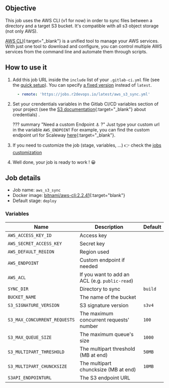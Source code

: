 ## Objective

This job uses the AWS CLI (v1 for now) in order to sync files between a directory and a target S3 bucket. It's compatible with all s3 object storage (not only AWS).

[AWS CLI](https://aws.amazon.com/cli/){:target="_blank"} is a unified tool to manage your AWS services. With just one tool to download and configure, you can control multiple AWS services from the command line and automate them through scripts.

## How to use it
1. Add this job URL inside the `include` list of your `.gitlab-ci.yml` file (see the [quick setup](/use-the-hub/#quick-setup)). You can specify [a fixed version](#changelog) instead of `latest`.
    ```yaml
      - remote: 'https://jobs.r2devops.io/latest/aws_s3_sync.yml'
    ```
1. Set your crendentials variables in the Gitlab CI/CD variables section of your project (see the [S3 documentation](https://docs.aws.amazon.com/cli/latest/userguide/cli-configure-quickstart.html){:target="_blank"} about credentials) .

    ??? summary "Need a custom Endpoint ⚓ ?"
      Just type your custom url in the variable `AWS_ENDPOINT`
      For example, you can find the custom endpoint url for Scaleway [here](https://www.scaleway.com/en/docs/storage/object/api-cli/object-storage-aws-cli/){:target="_blank"}.

1. If you need to customize the job (stage, variables, ...) 👉 check the [jobs
   customization](/use-the-hub/#jobs-customization)
1. Well done, your job is ready to work ! 😀

## Job details
* Job name: `aws_s3_sync`
* Docker image: [bitnami/aws-cli:2.2.41](https://hub.docker.com/r/bitnami/aws-cli){:target="blank"}
* Default stage: `deploy`

### Variables

| Name | Description | Default |
| ---- | ----------- | ------- |
| `AWS_ACCESS_KEY_ID` | Access key | ` ` |
| `AWS_SECRET_ACCESS_KEY` | Secret key | ` ` |
| `AWS_DEFAULT_REGION` | Region used | ` ` |
| `AWS_ENDPOINT` | Custom endpoint if needed | ` ` |
| `AWS_ACL` | If you want to add an ACL (e.g. `public-read`) | ` ` |
| `SYNC_DIR` | Directory to sync | `build` |
| `BUCKET_NAME`| The name of the bucket | ` ` |
| `S3_SIGNATURE_VERSION` | S3 signature version | `s3v4` |
| `S3_MAX_CONCURRENT_REQUESTS` | The maximum concurrent requests' number | `100` |
| `S3_MAX_QUEUE_SIZE` | The maximum queue's size | `1000` |
| `S3_MULTIPART_THRESHOLD` | The multipart threshold (MB at end) | `50MB` |
| `S3_MULTIPART_CHUNCKSIZE` | The multipart chuncksize (MB at end) | `10MB` |
| `S3API_ENDPOINTURL` | The S3 endpoint URL | ` ` |